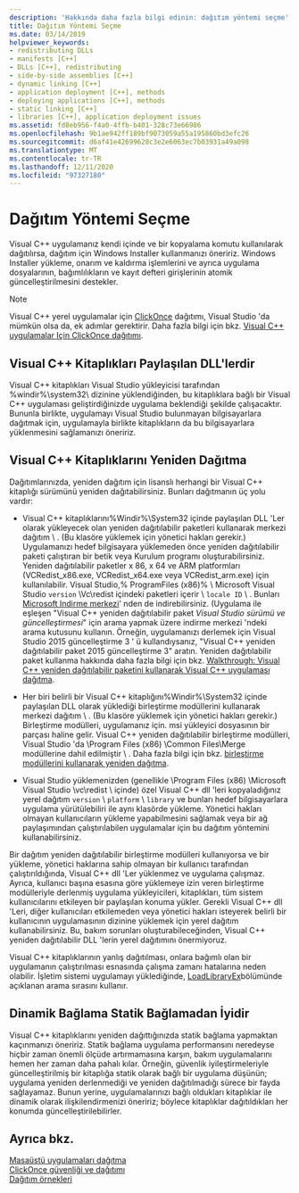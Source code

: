 ```yaml
---
description: 'Hakkında daha fazla bilgi edinin: dağıtım yöntemi seçme'
title: Dağıtım Yöntemi Seçme
ms.date: 03/14/2019
helpviewer_keywords:
- redistributing DLLs
- manifests [C++]
- DLLs [C++], redistributing
- side-by-side assemblies [C++]
- dynamic linking [C++]
- application deployment [C++], methods
- deploying applications [C++], methods
- static linking [C++]
- libraries [C++], application deployment issues
ms.assetid: fd8eb956-f4a0-4ffb-b401-328c73e66986
ms.openlocfilehash: 9b1ae942ff189bf9073059a55a195860bd3efc26
ms.sourcegitcommit: d6af41e42699628c3e2e6063ec7b03931a49a098
ms.translationtype: MT
ms.contentlocale: tr-TR
ms.lasthandoff: 12/11/2020
ms.locfileid: "97327180"
---
```

# <a name="choosing-a-deployment-method"></a>Dağıtım Yöntemi Seçme

Visual C++ uygulamanız kendi içinde ve bir kopyalama komutu kullanılarak dağıtılırsa, dağıtım için Windows Installer kullanmanızı öneririz. Windows Installer yükleme, onarım ve kaldırma işlemlerini ve ayrıca uygulama dosyalarının, bağımlılıkların ve kayıt defteri girişlerinin atomik güncelleştirilmesini destekler. 

> [!NOTE]
> Visual C++ yerel uygulamalar için [ClickOnce](/visualstudio/deployment/clickonce-security-and-deployment) dağıtımı, Visual Studio 'da mümkün olsa da, ek adımlar gerektirir. Daha fazla bilgi için bkz. [Visual C++ uygulamalar Için ClickOnce dağıtımı](clickonce-deployment-for-visual-cpp-applications.md).

## <a name="visual-c-libraries-are-shared-dlls"></a>Visual C++ Kitaplıkları Paylaşılan DLL'lerdir

Visual C++ kitaplıkları Visual Studio yükleyicisi tarafından %windir%\system32\ dizinine yüklendiğinden, bu kitaplıklara bağlı bir Visual C++ uygulaması geliştirdiğinizde uygulama beklendiği şekilde çalışacaktır. Bununla birlikte, uygulamayı Visual Studio bulunmayan bilgisayarlara dağıtmak için, uygulamayla birlikte kitaplıkların da bu bilgisayarlara yüklenmesini sağlamanızı öneririz.

## <a name="redistributing-visual-c-libraries"></a>Visual C++ Kitaplıklarını Yeniden Dağıtma

Dağıtımlarınızda, yeniden dağıtım için lisanslı herhangi bir Visual C++ kitaplığı sürümünü yeniden dağıtabilirsiniz. Bunları dağıtmanın üç yolu vardır:

- Visual C++ kitaplıklarını%Windir%\System32 içinde paylaşılan DLL 'Ler olarak yükleyecek olan yeniden dağıtılabilir paketleri kullanarak merkezi dağıtım \\ . (Bu klasöre yüklemek için yönetici hakları gerekir.) Uygulamanızı hedef bilgisayara yüklemeden önce yeniden dağıtılabilir paketi çalıştıran bir betik veya Kurulum programı oluşturabilirsiniz. Yeniden dağıtılabilir paketler x 86, x 64 ve ARM platformları (VCRedist_x86.exe, VCRedist_x64.exe veya VCRedist_arm.exe) için kullanılabilir. Visual Studio,% ProgramFiles (x86)% \ Microsoft Visual Studio `version` \Vc\redist içindeki paketleri içerir \\ `locale ID` \\ . Bunları [Microsoft Indirme merkezi](https://www.microsoft.com/download)' nden de indirebilirsiniz. (Uygulama ile eşleşen "Visual C++ yeniden dağıtılabilir paket *Visual Studio sürümü ve güncelleştirmesi*" için arama yapmak üzere indirme merkezi 'ndeki arama kutusunu kullanın. Örneğin, uygulamanızı derlemek için Visual Studio 2015 güncelleştirme 3 ' ü kullandıysanız, "Visual C++ yeniden dağıtılabilir paket 2015 güncelleştirme 3" aratın. Yeniden dağıtılabilir paket kullanma hakkında daha fazla bilgi için bkz. [Walkthrough: Visual C++ yeniden dağıtılabilir paketini kullanarak Visual C++ uygulaması dağıtma](deploying-visual-cpp-application-by-using-the-vcpp-redistributable-package.md).

- Her biri belirli bir Visual C++ kitaplığını%Windir%\System32 içinde paylaşılan DLL olarak yüklediği birleştirme modüllerini kullanarak merkezi dağıtım \\ . (Bu klasöre yüklemek için yönetici hakları gerekir.) Birleştirme modülleri, uygulamanız için. msi yükleyici dosyasının bir parçası haline gelir. Visual C++ yeniden dağıtılabilir birleştirme modülleri, Visual Studio 'da \Program Files (x86) \Common Files\Merge modüllerine dahil edilmiştir \\ . Daha fazla bilgi için bkz. [birleştirme modüllerini kullanarak yeniden dağıtma](redistributing-components-by-using-merge-modules.md).

- Visual Studio yüklemenizden (genellikle \Program Files (x86) \Microsoft Visual Studio \vc\redist \ içinde) özel Visual C++ dll 'leri kopyaladığınız yerel dağıtım `version` \\ `platform` \\ `library` ve bunları hedef bilgisayarlara uygulama yürütülebiliri ile aynı klasörde yükleme. Yönetici hakları olmayan kullanıcıların yükleme yapabilmesini sağlamak veya bir ağ paylaşımından çalıştırılabilen uygulamalar için bu dağıtım yöntemini kullanabilirsiniz.

Bir dağıtım yeniden dağıtılabilir birleştirme modülleri kullanıyorsa ve bir yükleme, yönetici haklarına sahip olmayan bir kullanıcı tarafından çalıştırıldığında, Visual C++ dll 'Ler yüklenmez ve uygulama çalışmaz. Ayrıca, kullanıcı başına esasına göre yüklemeye izin veren birleştirme modülleriyle derlenmiş uygulama yükleyicileri, kitaplıkları, tüm sistem kullanıcılarını etkileyen bir paylaşılan konuma yükler. Gerekli Visual C++ dll 'Leri, diğer kullanıcıları etkilemeden veya yönetici hakları isteyerek belirli bir kullanıcının uygulamasının dizinine yüklemek için yerel dağıtım kullanabilirsiniz. Bu, bakım sorunları oluşturabileceğinden, Visual C++ yeniden dağıtılabilir DLL 'lerin yerel dağıtımını önermiyoruz.

Visual C++ kitaplıklarının yanlış dağıtılması, onlara bağımlı olan bir uygulamanın çalıştırılması esnasında çalışma zamanı hatalarına neden olabilir. İşletim sistemi uygulamayı yüklediğinde, [LoadLibraryEx](/windows/win32/api/libloaderapi/nf-libloaderapi-loadlibraryexw)bölümünde açıklanan arama sırasını kullanır.

## <a name="dynamic-linking-is-better-than-static-linking"></a>Dinamik Bağlama Statik Bağlamadan İyidir

Visual C++ kitaplıklarını yeniden dağıttığınızda statik bağlama yapmaktan kaçınmanızı öneririz. Statik bağlama uygulama performansını neredeyse hiçbir zaman önemli ölçüde artırmamasına karşın, bakım uygulamalarını hemen her zaman daha pahalı kılar. Örneğin, güvenlik iyileştirmeleriyle güncelleştirilmiş bir kitaplığa statik olarak bağlı bir uygulama düşünün; uygulama yeniden derlenmediği ve yeniden dağıtılmadığı sürece bir fayda sağlayamaz. Bunun yerine, uygulamalarınızı bağlı oldukları kitaplıklar ile dinamik olarak ilişkilendirmenizi öneririz; böylece kitaplıklar dağıtıldıkları her konumda güncelleştirilebilirler.

## <a name="see-also"></a>Ayrıca bkz.

[Masaüstü uygulamaları dağıtma](deploying-native-desktop-applications-visual-cpp.md)<br>
[ClickOnce güvenliği ve dağıtımı](/visualstudio/deployment/clickonce-security-and-deployment)<br>
[Dağıtım örnekleri](deployment-examples.md)
